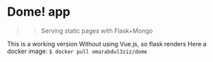 # Dome! app
>> Serving static pages with Flask+Mongo

This is a working version Without using Vue.js, so flask renders
Here a docker image: `$ docker pull omarabdul3ziz/dome`
